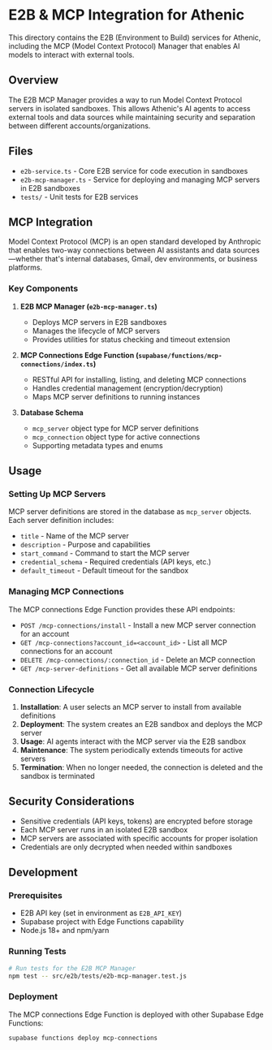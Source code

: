 # E2B & MCP Integration for Athenic

This directory contains the E2B (Environment to Build) services for Athenic, including the MCP (Model Context Protocol) Manager that enables AI models to interact with external tools.

## Overview

The E2B MCP Manager provides a way to run Model Context Protocol servers in isolated sandboxes. This allows Athenic's AI agents to access external tools and data sources while maintaining security and separation between different accounts/organizations.

## Files

- `e2b-service.ts` - Core E2B service for code execution in sandboxes
- `e2b-mcp-manager.ts` - Service for deploying and managing MCP servers in E2B sandboxes
- `tests/` - Unit tests for E2B services

## MCP Integration

Model Context Protocol (MCP) is an open standard developed by Anthropic that enables two-way connections between AI assistants and data sources—whether that's internal databases, Gmail, dev environments, or business platforms.

### Key Components

1. **E2B MCP Manager (`e2b-mcp-manager.ts`)** 
   - Deploys MCP servers in E2B sandboxes
   - Manages the lifecycle of MCP servers
   - Provides utilities for status checking and timeout extension

2. **MCP Connections Edge Function (`supabase/functions/mcp-connections/index.ts`)**
   - RESTful API for installing, listing, and deleting MCP connections
   - Handles credential management (encryption/decryption)
   - Maps MCP server definitions to running instances

3. **Database Schema**
   - `mcp_server` object type for MCP server definitions
   - `mcp_connection` object type for active connections
   - Supporting metadata types and enums

## Usage

### Setting Up MCP Servers

MCP server definitions are stored in the database as `mcp_server` objects. Each server definition includes:

- `title` - Name of the MCP server
- `description` - Purpose and capabilities
- `start_command` - Command to start the MCP server
- `credential_schema` - Required credentials (API keys, etc.)
- `default_timeout` - Default timeout for the sandbox

### Managing MCP Connections

The MCP connections Edge Function provides these API endpoints:

- `POST /mcp-connections/install` - Install a new MCP server connection for an account
- `GET /mcp-connections?account_id=<account_id>` - List all MCP connections for an account
- `DELETE /mcp-connections/:connection_id` - Delete an MCP connection
- `GET /mcp-server-definitions` - Get all available MCP server definitions

### Connection Lifecycle

1. **Installation**: A user selects an MCP server to install from available definitions
2. **Deployment**: The system creates an E2B sandbox and deploys the MCP server
3. **Usage**: AI agents interact with the MCP server via the E2B sandbox
4. **Maintenance**: The system periodically extends timeouts for active servers
5. **Termination**: When no longer needed, the connection is deleted and the sandbox is terminated

## Security Considerations

- Sensitive credentials (API keys, tokens) are encrypted before storage
- Each MCP server runs in an isolated E2B sandbox
- MCP servers are associated with specific accounts for proper isolation
- Credentials are only decrypted when needed within sandboxes

## Development

### Prerequisites

- E2B API key (set in environment as `E2B_API_KEY`)
- Supabase project with Edge Functions capability
- Node.js 18+ and npm/yarn

### Running Tests

```bash
# Run tests for the E2B MCP Manager
npm test -- src/e2b/tests/e2b-mcp-manager.test.js
```

### Deployment

The MCP connections Edge Function is deployed with other Supabase Edge Functions:

```bash
supabase functions deploy mcp-connections
``` 